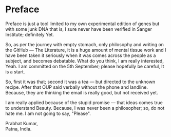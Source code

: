 # Preface
Preface is just a tool limited to my own experimental edition of genes but with some junk DNA that is, I sure never have been verified in Sanger Institute; definitely Yet.

So, as per the journey with empty stomach, only philosophy and writing on the GitHub — The Literature, it is a huge amount of mental tissue work and I have been taken it seriously when it was comes across the people as a subject, and becomes debatable. What do you think, I am really interested, Yeah. I am committed on the 5th September; please hopefully be careful, It is a start.

So, first it was that; second it was a tea — but directed to the unknown recipe. After that OUP said verbally without the phone and landline. Because, they are thinking the email is really good, but not received yet.

I am really applied because of the stupid promise — that ideas comes true to understand Beauty. Because, I was never been a philosopher; so, do not hate me. I am not going to say, "Please".

Prabhat Kumar,</br>Patna, India.
